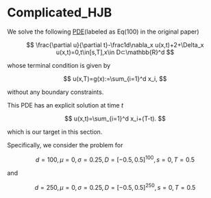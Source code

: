 # Complicated_HJB

We solve the following [PDE](https://arxiv.org/abs/2206.02016)(labeled as Eq(100) in the original paper)

$$
\frac{\partial u}{\partial t}-\frac1d\nabla_x u(x,t)+2+\Delta_x u(x,t)=0,t\in[s,T],x\in D⊂\mathbb{R}^d
$$

whose terminal condition is given by


$$
u(x,T)=g(x):=\sum_{i=1}^d x_i,
$$

without any boundary constraints.



This PDE has an explicit solution at time $t$

$$
u(x,t)=\sum_{i=1}^d x_i+(T-t).
$$

which is our target in this section.



Specifically, we consider the problem for

$$
d=100, \mu=0,\sigma=0.25, D=[-0.5,0.5]^{100}, s=0, T=0.5
$$

and

$$
d=250,\mu=0, \sigma=0.25, D=[-0.5,0.5]^{250}, s=0, T=0.5
$$

